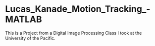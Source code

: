 # Lucas_Kanade_Motion_Tracking_-MATLAB
This is a Project from a Digital Image Processing Class I took at the University of the Pacific. 
